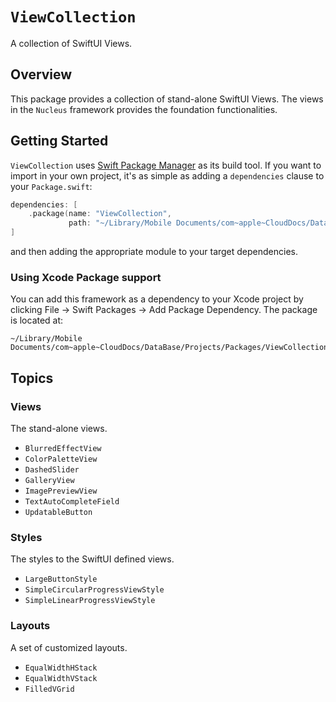 # ``ViewCollection``

A collection of SwiftUI Views.

## Overview

This package provides a collection of stand-alone SwiftUI Views. The views in the `Nucleus` framework provides the foundation functionalities.

## Getting Started

`ViewCollection` uses [Swift Package Manager](https://www.swift.org/documentation/package-manager/) as its build tool. If you want to import in your own project, it's as simple as adding a `dependencies` clause to your `Package.swift`:
```swift
dependencies: [
    .package(name: "ViewCollection", 
             path: "~/Library/Mobile Documents/com~apple~CloudDocs/DataBase/Projects/Packages/ViewCollection")
]
```
and then adding the appropriate module to your target dependencies.

### Using Xcode Package support

You can add this framework as a dependency to your Xcode project by clicking File -> Swift Packages -> Add Package Dependency. The package is located at:
```
~/Library/Mobile Documents/com~apple~CloudDocs/DataBase/Projects/Packages/ViewCollection
```

## Topics

### Views
The stand-alone views.

- ``BlurredEffectView``
- ``ColorPaletteView``
- ``DashedSlider``
- ``GalleryView``
- ``ImagePreviewView``
- ``TextAutoCompleteField``
- ``UpdatableButton``

### Styles
The styles to the SwiftUI defined views.

- ``LargeButtonStyle``
- ``SimpleCircularProgressViewStyle``
- ``SimpleLinearProgressViewStyle``

### Layouts
A set of customized layouts.

- ``EqualWidthHStack``
- ``EqualWidthVStack``
- ``FilledVGrid``
